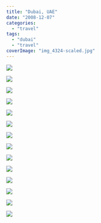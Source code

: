 ```yaml
---
title: "Dubai, UAE"
date: "2008-12-07"
categories: 
  - "travel"
tags: 
  - "dubai"
  - "travel"
coverImage: "img_4324-scaled.jpg"
---
```


![](images/img_4504.jpg)

![](images/img_4497.jpg)

![](images/img_4494.jpg)

![](images/img_4489.jpg)

![](images/img_4447.jpg)

![](images/img_4442.jpg)

![](images/img_4440.jpg)

![](images/img_4436.jpg)

![](images/img_4404.jpg)

![](images/img_4390.jpg)

![](images/img_4375.jpg)

![](images/img_4358.jpg)

![](images/img_4353-scaled.jpg)

![](images/img_4330.jpg)
